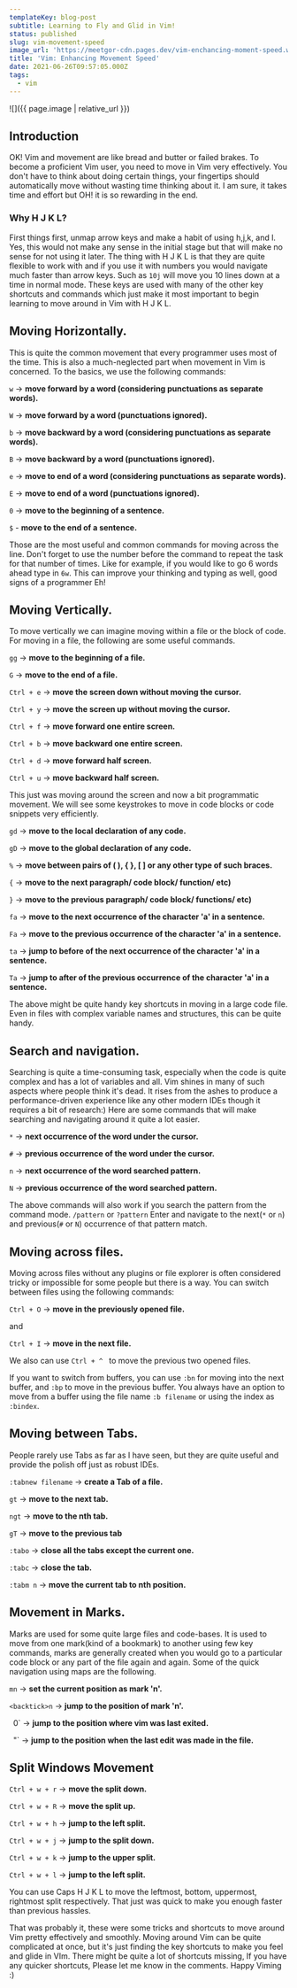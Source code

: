 ```yaml
---
templateKey: blog-post
subtitle: Learning to Fly and Glid in Vim!
status: published
slug: vim-movement-speed
image_url: 'https://meetgor-cdn.pages.dev/vim-enchancing-moment-speed.webp'
title: 'Vim: Enhancing Movement Speed'
date: 2021-06-26T09:57:05.000Z
tags:
  - vim
---
```


!\[]\({{ page.image | relative\_url }})

## Introduction

OK! Vim and movement are like bread and butter or failed brakes. To become a proficient Vim user, you need to move in Vim very effectively. You don't have to think about doing certain things, your fingertips should automatically move without wasting time thinking about it. I am sure, it takes time and effort but OH! it is so rewarding in the end.

### Why H J K L?

First things first, unmap arrow keys and make a habit of using h,j,k, and l. Yes, this would not make any sense in the initial stage but that will make no sense for not using it later.
The thing with H J K L is that they are quite flexible to work with and if you use it with numbers you would navigate much faster than arrow keys. Such as `10j` will move you 10 lines down at a time in normal mode. These keys are used with many of the other key shortcuts and commands which just make it most important to begin learning to move around in Vim with H J K L.

## Moving Horizontally.

This is quite the common movement that every programmer uses most of the time. This is also a much-neglected part when movement in Vim is concerned. To the basics, we use the following commands:

`w`   ->  **move forward by a word (considering punctuations as separate words).**

`W`   ->  **move forward by a word (punctuations ignored).**

`b`  ->  **move backward by a word (considering punctuations as separate words).**

`B`  ->  **move backward by a word (punctuations ignored).**

`e`  ->  **move to end of a word (considering punctuations as separate words).**

`E`  ->  **move to end of a word (punctuations ignored).**

`0`  ->  **move to the beginning of a sentence.**

`$`  -   **move to the end of a sentence.**

Those are the most useful and common commands for moving across the line. Don't forget to use the number before the command to repeat the task for that number of times. Like for example, if you would like to go 6 words ahead type in `6w`. This can improve your thinking and typing as well, good signs of a programmer Eh!

## Moving Vertically.

To move vertically we can imagine moving within a file or the block of code. For moving in a file, the following are some useful commands.

`gg`  -> **move to the beginning of a file.**

`G`  ->  **move to the end of a file.**

`Ctrl + e`  ->  **move the screen down without moving the cursor.**

`Ctrl + y`  -> **move the screen up without moving the cursor.**

`Ctrl + f`  -> **move forward one entire screen.**

`Ctrl + b`  -> **move backward one entire screen.**

`Ctrl + d`  -> **move forward half screen.**

`Ctrl + u`  -> **move backward half screen.**

This just was moving around the screen and now a bit programmatic movement. We will see some keystrokes to move in code blocks or code snippets very efficiently.

`gd`  -> **move to the local declaration of any code.**

`gD`  -> **move to the global declaration of any code.**

`%`  -> **move between pairs of ( ), { }, \[ ] or any other type of such braces.**

`{`  -> **move to the next paragraph/ code block/ function/ etc)**

`}`  -> **move to the previous paragraph/ code block/ functions/ etc)**

`fa`  -> **move to the next occurrence of the character 'a' in a sentence.**

`Fa`  -> **move to the previous occurrence of the character 'a' in a sentence.**

`ta`  -> **jump to before of the next occurrence of the character 'a' in a sentence.**

`Ta`  -> **jump to after of the previous occurrence of the character 'a' in a sentence.**

The above might be quite handy key shortcuts in moving in a large code file. Even in files with complex variable names and structures, this can be quite handy.

## Search and navigation.

Searching is quite a time-consuming task, especially when the code is quite complex and has a lot of variables and all. Vim shines in many of such aspects where people think it's dead. It rises from the ashes to produce a performance-driven experience like any other modern IDEs though it requires a bit of research:) Here are some commands that will make searching and navigating around it quite a lot easier.

`*` -> **next occurrence of the word under the cursor.**

`#` -> **previous occurrence of the word under the cursor.**

`n`  -> **next occurrence of the word searched pattern.**

`N`  -> **previous occurrence of the word searched pattern.**

The above commands will also work if you search the pattern from the command mode.
`/pattern`  or `?pattern` Enter and navigate to the next(`*` or `n`) and previous(`#` or `N`) occurrence of that pattern match.

## Moving across files.

Moving across files without any plugins or file explorer is often considered tricky or impossible for some people but there is a way. You can switch between files using the following commands:

`Ctrl + O`  ->   **move in the previously opened file.**

and

`Ctrl + I`  ->  **move in the next file.**

We also can use `Ctrl + ^ ` to move the previous two opened files.

If you want to switch from buffers, you can use `:bn` for moving into the next buffer, and `:bp` to move in the previous buffer. You always have an option to move from a buffer using the file name `:b filename` or using the index as `:bindex`.

## Moving between Tabs.

People rarely use Tabs as far as I have seen, but they are quite useful and provide the polish off just as robust IDEs.

`:tabnew filename`  ->  **create a Tab of a file.**

`gt`  -> **move to the next tab.**

`ngt`  -> **move to the nth tab.**

`gT`  -> **move to the previous tab**

`:tabo`  -> **close all the tabs except the current one.**

`:tabc`  -> **close the tab.**

`:tabm n`  -> **move the current tab to nth position.**

## Movement in Marks.

Marks are used for some quite large files and code-bases. It is used to move from one mark(kind of a bookmark) to another using few key commands, marks are generally created when you would go to a particular code block or any part of the file again and again. Some of the quick navigation using maps are the following.

`mn`  ->  **set the current position as mark 'n'.**

`<backtick>n`  ->  **jump to the position of mark 'n'.**

` `0\`  -> **jump to the position where vim was last exited.**

` `"\`  ->  **jump to the position when the last edit was made in the file.**

## Split Windows Movement

`Ctrl + w + r`  -> **move the split down.**

`Ctrl + w + R`  -> **move the split up.**

`Ctrl + w + h`  ->  **jump to the left split.**

`Ctrl + w + j`  ->  **jump to the split down.**

`Ctrl + w + k`  -> **jump to the upper split.**

`Ctrl + w + l`  ->  **jump to the left split.**

You can use Caps H J K L to move the leftmost, bottom, uppermost, rightmost split respectively.
That just was quick to make you enough faster than previous hassles.

That was probably it, these were some tricks and shortcuts to move around Vim pretty effectively and smoothly. Moving around Vim can be quite complicated at once, but it's just finding the key shortcuts to make you feel and glide in VIm. There might be quite a lot of shortcuts missing, If you have any quicker shortcuts, Please let me know in the comments.  Happy Viming :)
